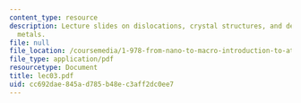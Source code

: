 ```yaml
---
content_type: resource
description: Lecture slides on dislocations, crystal structures, and deformation of
  metals.
file: null
file_location: /coursemedia/1-978-from-nano-to-macro-introduction-to-atomistic-modeling-techniques-january-iap-2007/cc692dae845ad785b48ec3aff2dc0ee7_lec03.pdf
file_type: application/pdf
resourcetype: Document
title: lec03.pdf
uid: cc692dae-845a-d785-b48e-c3aff2dc0ee7
---
```

